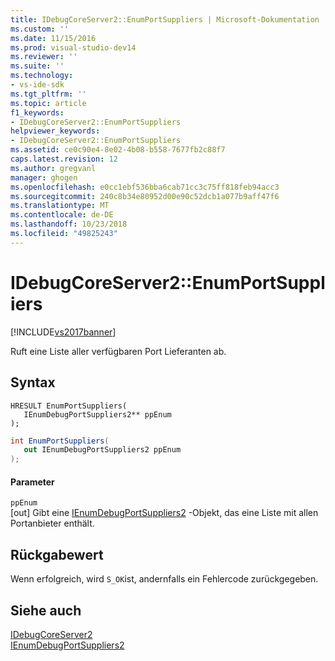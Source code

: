 ```yaml
---
title: IDebugCoreServer2::EnumPortSuppliers | Microsoft-Dokumentation
ms.custom: ''
ms.date: 11/15/2016
ms.prod: visual-studio-dev14
ms.reviewer: ''
ms.suite: ''
ms.technology:
- vs-ide-sdk
ms.tgt_pltfrm: ''
ms.topic: article
f1_keywords:
- IDebugCoreServer2::EnumPortSuppliers
helpviewer_keywords:
- IDebugCoreServer2::EnumPortSuppliers
ms.assetid: ce0c90e4-8e02-4b08-b558-7677fb2c88f7
caps.latest.revision: 12
ms.author: gregvanl
manager: ghogen
ms.openlocfilehash: e0cc1ebf536bba6cab71cc3c75ff818feb94acc3
ms.sourcegitcommit: 240c8b34e80952d00e90c52dcb1a077b9aff47f6
ms.translationtype: MT
ms.contentlocale: de-DE
ms.lasthandoff: 10/23/2018
ms.locfileid: "49825243"
---
```

# <a name="idebugcoreserver2enumportsuppliers"></a>IDebugCoreServer2::EnumPortSuppliers
[!INCLUDE[vs2017banner](../../../includes/vs2017banner.md)]

Ruft eine Liste aller verfügbaren Port Lieferanten ab.  
  
## <a name="syntax"></a>Syntax  
  
```cpp#  
HRESULT EnumPortSuppliers(  
   IEnumDebugPortSuppliers2** ppEnum  
);  
```  
  
```csharp  
int EnumPortSuppliers(  
   out IEnumDebugPortSuppliers2 ppEnum  
);  
```  
  
#### <a name="parameters"></a>Parameter  
 `ppEnum`  
 [out] Gibt eine [IEnumDebugPortSuppliers2](../../../extensibility/debugger/reference/ienumdebugportsuppliers2.md) -Objekt, das eine Liste mit allen Portanbieter enthält.  
  
## <a name="return-value"></a>Rückgabewert  
 Wenn erfolgreich, wird `S_OK`ist, andernfalls ein Fehlercode zurückgegeben.  
  
## <a name="see-also"></a>Siehe auch  
 [IDebugCoreServer2](../../../extensibility/debugger/reference/idebugcoreserver2.md)   
 [IEnumDebugPortSuppliers2](../../../extensibility/debugger/reference/ienumdebugportsuppliers2.md)

